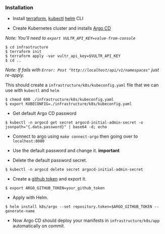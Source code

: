 ### Installation

- Install [terraform](https://learn.hashicorp.com/tutorials/terraform/install-cli), [kubectl](https://kubernetes.io/docs/tasks/tools/) [helm](https://helm.sh/docs/intro/install/) CLI

- Create Kubernetes cluster and installs [Argo CD](https://argo-cd.readthedocs.io/en/stable/getting_started/)

_Note: You'll need to `export VULTR_API_KEY=value-from-console`_

```
$ cd infrastructure
$ terraform init
$ terraform apply -var vultr_api_key=$VULTR_API_KEY
$ cd ..
```

_Note: If fails with `Error: Post "http://localhost/api/v1/namespaces"` just re-apply._

This should create a `infrastructure/k8s/kubeconfig.yaml` file that we can use with `kubectl` and `helm`

```
$ chmod 600 ./infrastructure/k8s/kubeconfig.yaml
$ export KUBECONFIG=./infrastructure/k8s/kubeconfig.yaml
```

- Get default Argo CD password

```
$ kubectl -n argocd get secret argocd-initial-admin-secret -o jsonpath="{.data.password}" | base64 -d; echo
```

- Connect to argo using `make connect-argo` then going over to `localhost:8080`

- Use the default password and change it. **important**

- Delete the default password secret.

```
$ kubectl -n argocd delete secret argocd-initial-admin-secret
```

- Create a [github token](https://github.com/settings/tokens) and export it.

```
$ export ARGO_GITHUB_TOKEN=your_github_token
```

- Apply with Helm.

```
$ helm install k8s/argo --set repository.token=$ARGO_GITHUB_TOKEN --generate-name
```

- Now Argo CD should deploy your manifests in `infrastructure/k8s/app` automatically on commit.
